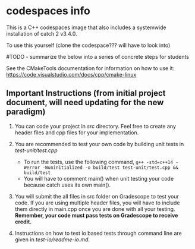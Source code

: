 # codespaces info
This is a C++ codespaces image that also includes a systemwide installation of catch 2 v3.4.0. 

To use this yourself (clone the codespace??? will have to look into)

#TODO - summarize the below into a series of concrete steps for students

See the CMakeTools documentation for information on how to use it: https://code.visualstudio.com/docs/cpp/cmake-linux

## Important Instructions (from initial project document, will need updating for the new paradigm)

1. You can code your project in *src* directory. Feel free to create any header files and cpp files for your implementation. 

2. You are recommended to test your own code by building unit tests in *test-unit/test.cpp*
    - To run the tests, use the following command, 
        `g++ -std=c++14 -Werror -Wuninitialized -o build/test test-unit/test.cpp && build/test`
    - You will have to comment main() when unit testing your code because catch uses its own main().

3. You will submit the all files in src folder on Gradescope to test your code. If you are using multiple header files, you will have to include them directly in main.cpp once you are done with all your testing. **Remember, your code must pass tests on Gradescope to receive credit.**

4. Instructions on how to test io based tests through command line are given in *test-io/readme-io.md*.
